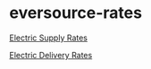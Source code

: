 # eversource-rates

[Electric Supply Rates]('https://www.eversource.com/content/nh/residential/account-billing/manage-bill/about-your-bill/rates-tariffs/electric-supply-rates')

[Electric Delivery Rates](https://www.eversource.com/content/nh/residential/account-billing/manage-bill/about-your-bill/rates-tariffs/electric-delivery-rates)
